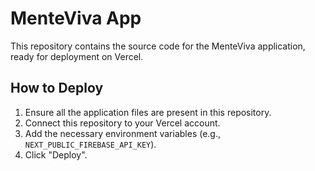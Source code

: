 # MenteViva App

This repository contains the source code for the MenteViva application, ready for deployment on Vercel.

## How to Deploy

1.  Ensure all the application files are present in this repository.
2.  Connect this repository to your Vercel account.
3.  Add the necessary environment variables (e.g., `NEXT_PUBLIC_FIREBASE_API_KEY`).
4.  Click "Deploy".
